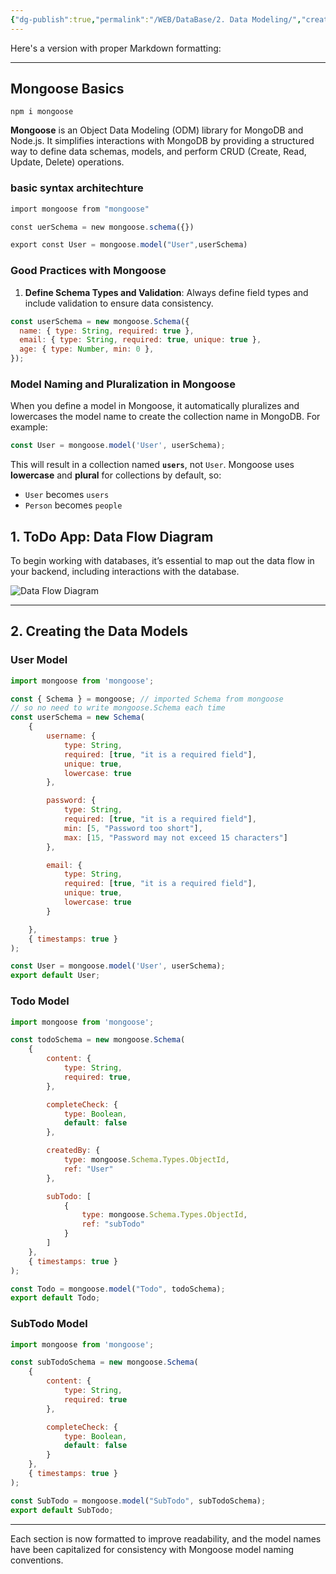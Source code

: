 ```yaml
---
{"dg-publish":true,"permalink":"/WEB/DataBase/2. Data Modeling/","created":"2024-11-06T21:42:21.550+05:30"}
---
```


Here's a version with proper Markdown formatting:

---
## Mongoose Basics

```
npm i mongoose
```
**Mongoose** is an Object Data Modeling (ODM) library for MongoDB and Node.js. It simplifies interactions with MongoDB by providing a structured way to define data schemas, models, and perform CRUD (Create, Read, Update, Delete) operations.

###  basic syntax architechture

```js
import mongoose from "mongoose"

const uerSchema = new mongoose.schema({})

export const User = mongoose.model("User",userSchema)
```

### Good Practices with Mongoose
1. **Define Schema Types and Validation**: Always define field types and include validation to ensure data consistency.
    
```js
const userSchema = new mongoose.Schema({
  name: { type: String, required: true },
  email: { type: String, required: true, unique: true },
  age: { type: Number, min: 0 },
});

```

### Model Naming and Pluralization in Mongoose

When you define a model in Mongoose, it automatically pluralizes and lowercases the model name to create the collection name in MongoDB. For example:

```js
const User = mongoose.model('User', userSchema);
```

This will result in a collection named **`users`**, not `User`. Mongoose uses **lowercase** and **plural** for collections by default, so:

- `User` becomes `users`
- `Person` becomes `people`

## 1. ToDo App: Data Flow Diagram
To begin working with databases, it’s essential to map out the data flow in your backend, including interactions with the database.

![Data Flow Diagram](diagram-export-6-11-2024-7_08_38-pm.png)

---

## 2. Creating the Data Models

### User Model
```javascript
import mongoose from 'mongoose';

const { Schema } = mongoose; // imported Schema from mongoose 
// so no need to write mongoose.Schema each time
const userSchema = new Schema(
    {
        username: {
            type: String,
            required: [true, "it is a required field"],
            unique: true,
            lowercase: true
        },

        password: {
            type: String,
            required: [true, "it is a required field"],
            min: [5, "Password too short"],
            max: [15, "Password may not exceed 15 characters"]
        },

        email: {
            type: String,
            required: [true, "it is a required field"],
            unique: true,
            lowercase: true
        }

    },
    { timestamps: true }
);

const User = mongoose.model('User', userSchema);
export default User;
```

### Todo Model
```javascript
import mongoose from 'mongoose';

const todoSchema = new mongoose.Schema(
    {
        content: {
            type: String,
            required: true,
        },

        completeCheck: {
            type: Boolean,
            default: false
        },

        createdBy: {
            type: mongoose.Schema.Types.ObjectId,
            ref: "User"
        },

        subTodo: [
            {
                type: mongoose.Schema.Types.ObjectId,
                ref: "subTodo"
            }
        ]
    },
    { timestamps: true }
);

const Todo = mongoose.model("Todo", todoSchema);
export default Todo;
```

### SubTodo Model
```javascript
import mongoose from 'mongoose';

const subTodoSchema = new mongoose.Schema(
    {
        content: {
            type: String,
            required: true
        },

        completeCheck: {
            type: Boolean,
            default: false
        }
    },
    { timestamps: true }
);

const SubTodo = mongoose.model("SubTodo", subTodoSchema);
export default SubTodo;
```

---

Each section is now formatted to improve readability, and the model names have been capitalized for consistency with Mongoose model naming conventions.